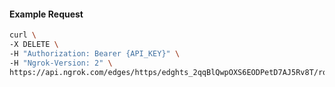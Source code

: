 <!-- Code generated for API Clients. DO NOT EDIT. -->

#### Example Request

```bash
curl \
-X DELETE \
-H "Authorization: Bearer {API_KEY}" \
-H "Ngrok-Version: 2" \
https://api.ngrok.com/edges/https/edghts_2qqBlQwpOXS6EODPetD7AJ5Rv8T/routes/edghtsrt_2qqBlWiNxILaGN9lwvYRshpkn9M/backend
```
